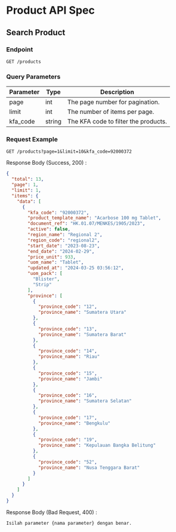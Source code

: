 # Product API Spec

## Search Product

### Endpoint
`GET /products`

### Query Parameters

| Parameter | Type   | Description                                 |
|-----------|--------|---------------------------------------------|
| page      | int    | The page number for pagination.             |
| limit     | int    | The number of items per page.               |
| kfa_code  | string | The KFA code to filter the products.        |

### Request Example

```http
GET /products?page=1&limit=10&kfa_code=92000372
```

Response Body (Success, 200) :

```json
{
  "total": 13,
  "page": 1,
  "limit": 1,
  "items": {
    "data": [
      {
        "kfa_code": "92000372",
        "product_template_name": "Acarbose 100 mg Tablet",
        "document_ref": "HK.01.07/MENKES/1905/2023",
        "active": false,
        "region_name": "Regional 2",
        "region_code": "regional2",
        "start_date": "2023-08-23",
        "end_date": "2024-02-29",
        "price_unit": 933,
        "uom_name": "Tablet",
        "updated_at": "2024-03-25 03:56:12",
        "uom_pack": [
          "Blister",
          "Strip"
        ],
        "province": [
          {
            "province_code": "12",
            "province_name": "Sumatera Utara"
          },
          {
            "province_code": "13",
            "province_name": "Sumatera Barat"
          },
          {
            "province_code": "14",
            "province_name": "Riau"
          },
          {
            "province_code": "15",
            "province_name": "Jambi"
          },
          {
            "province_code": "16",
            "province_name": "Sumatera Selatan"
          },
          {
            "province_code": "17",
            "province_name": "Bengkulu"
          },
          {
            "province_code": "19",
            "province_name": "Kepulauan Bangka Belitung"
          },
          {
            "province_code": "52",
            "province_name": "Nusa Tenggara Barat"
          }
        ]
      }
    ]
  }
}
```

Response Body (Bad Request, 400) :
````http
Isilah parameter {nama parameter} dengan benar.
````